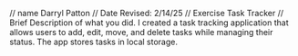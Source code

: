 // name 
Darryl Patton
 // Date Revised: 
2/14/25
 // Exercise 
Task Tracker
 // Brief Description of what you did. 
I created a task tracking application that allows users to add, edit, move, and delete tasks while managing their status. The app stores tasks in local storage.